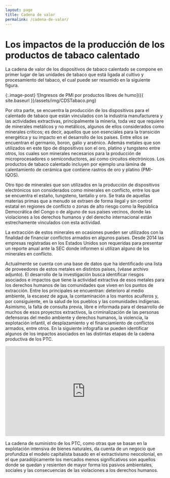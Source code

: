 ```yaml
---
layout: page
title: Cadena de valor
permalink: /cadena-de-valor/
---
```


# Los impactos de la producción de los productos de tabaco calentado

La cadena de valor de los dispositivos de tabaco calentado se compone en primer lugar de las unidades de tabaco que está ligada al cultivo y procesamiento del tabaco, el cual puede ser resumido en la siguiente figura.

{:.image-post}
![Ingresos de PMI por productos libres de humo]({{ site.baseurl }}/assets/img/CDSTabaco.png)

Por otra parte, se encuentra la producción de los dispositivos para el calentado de tabaco que están vinculados con la industria manufacturera y las actividades extractivas, principalmente la minería, toda vez que requiere de minerales metálicos y no metálicos, algunos de ellos considerados como minerales críticos; es decir, aquellos que son esenciales para la transición energética y su impacto en el desarrollo de los países. Entre ellos se encuentran el germanio, boron, galio y arsénico. Además metales que son utilizados en este tipo de dispositivos son el oro, platino y tungsteno entre otros, los cuales son minerales necesarios para la producción de microprocesadores o semiconductores, así como circuitos electrónicos. Los productos de tabaco calentado incluyen por ejemplo una lámina de calentamiento de cerámica que contiene rastros de oro y platino (PMI-IQOS).

Otro tipo de minerales que son utilizados en la producción de dispositivos electrónicos son
considerados como minerales en conflicto, entre los que se encuentra el estaño, tungsteno,
tantalio y oro. Se trata de aquellas materias primas que a menudo se extraen de forma ilegal y
sin control estatal en regiones de conflicto o zonas de alto riesgo como la República Democrática
del Congo o de alguno de sus países vecinos, donde las violaciones a los derechos humanos
y del derecho internacional están estrechamente vinculados con esta actividad.

La extracción de estos minerales en ocasiones pueden ser utilizados con la finalidad de financiar 
conflictos armados en algunos países. Desde 2014 las empresas registradas en los Estados
Unidos son requeridas para presentar un reporte anual ante la SEC donde informen si utilizan
alguno de los minerales en conflicto. 

Actualmente se cuenta con una base de datos que ha identificado una lista de proveedores de estos metales en distintos países, (véase archivo adjunto). El desarrollo de la investigación busca identificar riesgos asociados e impactos que tiene la actividad extractiva de esos metales para los derechos humanos de las comunidades que viven en los puntos de extracción. Entre los principales se encuentran: deterioro al medio ambiente, la escasez de agua, la contaminación a los mantos acuíferos y, por consiguiente, en la salud de los pueblos y las comunidades indígenas. Asimismo, la falta de consulta previa, libre e informada para el desarrollo de muchos de esos proyectos extractivos, la criminalización de las personas defensoras del medio ambiente y derechos humanos, la violencia, la explotación infantil, el desplazamiento y el financiamiento de conflictos armados, entre otros. En la siguiente infografía se pueden identificar algunos de los impactos asociados en las distintas etapas de la cadena productiva de los PTC.

<div style="width: 100%;"><div style="position: relative; padding-bottom: 56.25%; padding-top: 0; height: 0;"><iframe title="AH-PMI" frameborder="0" width="1200" height="675" style="position: absolute; top: 0; left: 0; width: 100%; height: 100%;" src="https://view.genial.ly/65dcb0189fec8e001497ae37" type="text/html" allowscriptaccess="always" allowfullscreen="true" scrolling="yes" allownetworking="all"></iframe> </div> </div>

La cadena de suministro de los PTC, como otras que se basan en la explotación intensiva
de bienes naturales, da cuenta de un negocio que profundiza el modelo capitalista basado en
el extractivismo neocolonial, en el que paradójicamente los mercados menos significativos son
aquellos donde se quedan y resienten de mayor forma los pasivos ambientales, sociales y las
consecuencias de las violaciones a los derechos humanos.
